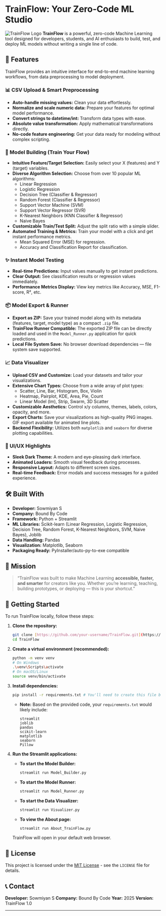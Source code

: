 # TrainFlow: Your Zero-Code ML Studio

![TrainFlow Logo](https://via.placeholder.com/150/FF69B4/FFFFFF?text=TrainFlow) **TrainFlow** is a powerful, zero-code Machine Learning tool designed for developers, students, and AI enthusiasts to build, test, and deploy ML models without writing a single line of code.

## 🚀 Features

TrainFlow provides an intuitive interface for end-to-end machine learning workflows, from data preprocessing to model deployment.

### 📊 CSV Upload & Smart Preprocessing
* **Auto-handle missing values:** Clean your data effortlessly.
* **Normalize and scale numeric data:** Prepare your features for optimal model performance.
* **Convert strings to datetime/int:** Transform data types with ease.
* **Absolute value transformation:** Apply mathematical transformations directly.
* **No-code feature engineering:** Get your data ready for modeling without complex scripting.

### 🧠 Model Building (Train Your Flow)
* **Intuitive Feature/Target Selection:** Easily select your X (features) and Y (target) variables.
* **Diverse Algorithm Selection:** Choose from over 10 popular ML algorithms:
    * Linear Regression
    * Logistic Regression
    * Decision Tree (Classifier & Regressor)
    * Random Forest (Classifier & Regressor)
    * Support Vector Machine (SVM)
    * Support Vector Regressor (SVR)
    * K-Nearest Neighbors (KNN Classifier & Regressor)
    * Naive Bayes
* **Customizable Train/Test Split:** Adjust the split ratio with a simple slider.
* **Automated Training & Metrics:** Train your model with a click and get instant performance metrics.
    * Mean Squared Error (MSE) for regression.
    * Accuracy and Classification Report for classification.

### ✨ Instant Model Testing
* **Real-time Predictions:** Input values manually to get instant predictions.
* **Clear Output:** See classification results or regression values immediately.
* **Performance Metrics Display:** View key metrics like Accuracy, MSE, F1-score, R², etc.

### 📦 Model Export & Runner
* **Export as ZIP:** Save your trained model along with its metadata (features, target, model type) as a compact `.zip` file.
* **TrainFlow Runner Compatible:** The exported ZIP file can be directly loaded and used in the `Model_Runner.py` application for quick predictions.
* **Local File System Save:** No browser download dependencies — file system save supported.

### 📈 Data Visualizer
* **Upload CSV and Customize:** Load your datasets and tailor your visualizations.
* **Extensive Chart Types:** Choose from a wide array of plot types:
    * Scatter, Line, Bar, Histogram, Box, Violin
    * Heatmap, Pairplot, KDE, Area, Pie, Count
    * Linear Model (lm), Strip, Swarm, 3D Scatter
* **Customizable Aesthetics:** Control x/y columns, themes, labels, colors, opacity, and more.
* **Export Charts:** Save your visualizations as high-quality PNG images. GIF export available for animated line plots.
* **Backend Flexibility:** Utilizes both `matplotlib` and `seaborn` for diverse plotting capabilities.

### 🎨 UI/UX Highlights
* **Sleek Dark Theme:** A modern and eye-pleasing dark interface.
* **Animated Loaders:** Smooth visual feedback during processes.
* **Responsive Layout:** Adapts to different screen sizes.
* **Real-time Feedback:** Error modals and success messages for a guided experience.

## 🛠️ Built With

* **Developer:** Sowmiyan S
* **Company:** Bound By Code
* **Framework:** Python + Streamlit
* **ML Libraries:** Scikit-learn (Linear Regression, Logistic Regression, Decision Tree, Random Forest, K-Nearest Neighbors, SVM, Naive Bayes), Joblib
* **Data Handling:** Pandas
* **Visualization:** Matplotlib, Seaborn
* **Packaging Ready:** PyInstaller/auto-py-to-exe compatible

## 🎯 Mission

> “TrainFlow was built to make Machine Learning **accessible, faster, and smarter** for creators like you. Whether you’re learning, teaching, building prototypes, or deploying — this is your shortcut.”

## 🚀 Getting Started

To run TrainFlow locally, follow these steps:

1.  **Clone the repository:**
    ```bash
    git clone [https://github.com/your-username/TrainFlow.git](https://github.com/your-username/TrainFlow.git)
    cd TrainFlow
    ```
2.  **Create a virtual environment (recommended):**
    ```bash
    python -m venv venv
    # On Windows
    .\venv\Scripts\activate
    # On macOS/Linux
    source venv/bin/activate
    ```
3.  **Install dependencies:**
    ```bash
    pip install -r requirements.txt # You'll need to create this file based on the imports in your code
    ```
    * **Note:** Based on the provided code, your `requirements.txt` would likely include:
        ```
        streamlit
        joblib
        pandas
        scikit-learn
        matplotlib
        seaborn
        Pillow
        ```

4.  **Run the Streamlit applications:**

    * **To start the Model Builder:**
        ```bash
        streamlit run Model_Builder.py
        ```
    * **To start the Model Runner:**
        ```bash
        streamlit run Model_Runner.py
        ```
    * **To start the Data Visualizer:**
        ```bash
        streamlit run Visualizer.py
        ```
    * **To view the About page:**
        ```bash
        streamlit run About_TrainFlow.py
        ```

    TrainFlow will open in your default web browser.

## 📄 License

This project is licensed under the [MIT License](LICENSE) - see the `LICENSE` file for details.

## 📞 Contact

**Developer:** Sowmiyan S
**Company:** Bound By Code
**Year:** 2025
**Version:** TrainFlow 1.0

---
